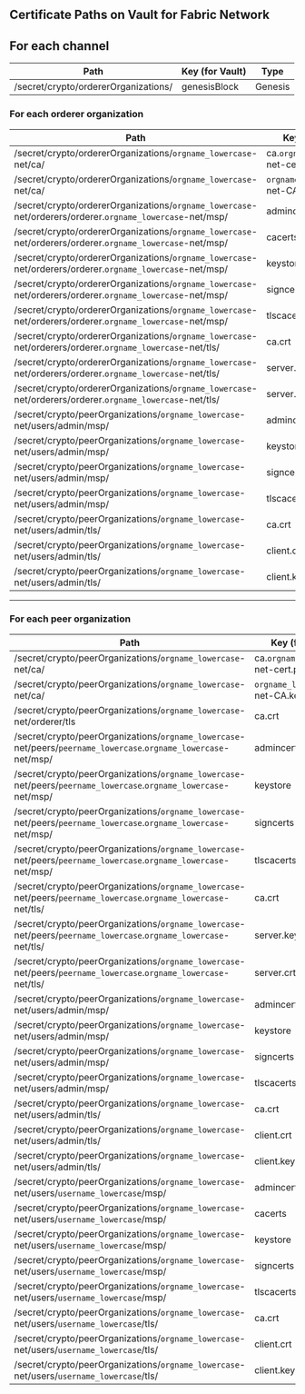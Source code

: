 Certificate Paths on Vault for Fabric Network
---------------------------------------------

## For each channel
| Path                                                                       | Key (for Vault)                  | Type        |
|-----------------------------------------------------------------------------------------------------------|-------------------------------------|-------------|
| /secret/crypto/ordererOrganizations/                                                                      | genesisBlock         | Genesis     |

### For each orderer organization

| Path                                                                       | Key (for Vault)                  | Type        |
|-----------------------------------------------------------------------------------------------------------|-------------------------------------|-------------|
| /secret/crypto/ordererOrganizations/`orgname_lowercase`-net/ca/                                           | ca.`orgname_lowercase`-net-cert.pem | Certificate |
| /secret/crypto/ordererOrganizations/`orgname_lowercase`-net/ca/                                           | `orgname_lowercase`-net-CA.key      | Private key |
| /secret/crypto/ordererOrganizations/`orgname_lowercase`-net/orderers/orderer.`orgname_lowercase`-net/msp/ | admincerts                          | Certificate |
| /secret/crypto/ordererOrganizations/`orgname_lowercase`-net/orderers/orderer.`orgname_lowercase`-net/msp/ | cacerts                             | Certificate |
| /secret/crypto/ordererOrganizations/`orgname_lowercase`-net/orderers/orderer.`orgname_lowercase`-net/msp/ | keystore                            | Certificate |
| /secret/crypto/ordererOrganizations/`orgname_lowercase`-net/orderers/orderer.`orgname_lowercase`-net/msp/ | signcerts                           | Certificate |
| /secret/crypto/ordererOrganizations/`orgname_lowercase`-net/orderers/orderer.`orgname_lowercase`-net/msp/ | tlscacerts                          | Certificate |
| /secret/crypto/ordererOrganizations/`orgname_lowercase`-net/orderers/orderer.`orgname_lowercase`-net/tls/ | ca.crt                              | Certificate |
| /secret/crypto/ordererOrganizations/`orgname_lowercase`-net/orderers/orderer.`orgname_lowercase`-net/tls/ | server.key                          | Private key |
| /secret/crypto/ordererOrganizations/`orgname_lowercase`-net/orderers/orderer.`orgname_lowercase`-net/tls/ | server.crt                          | Certificate |
| /secret/crypto/peerOrganizations/`orgname_lowercase`-net/users/admin/msp/                                 | admincerts                          | Certificate |
| /secret/crypto/peerOrganizations/`orgname_lowercase`-net/users/admin/msp/                                 | keystore                            | Certificate |
| /secret/crypto/peerOrganizations/`orgname_lowercase`-net/users/admin/msp/                                 | signcerts                           | Certificate |
| /secret/crypto/peerOrganizations/`orgname_lowercase`-net/users/admin/msp/                                 | tlscacerts                          | Certificate |
| /secret/crypto/peerOrganizations/`orgname_lowercase`-net/users/admin/tls/                                 | ca.crt                              | Certificate |
| /secret/crypto/peerOrganizations/`orgname_lowercase`-net/users/admin/tls/                                 | client.crt                          | Certificate |
| /secret/crypto/peerOrganizations/`orgname_lowercase`-net/users/admin/tls/                                 | client.key                          | Private Key |

-------------------------------
### For each peer organization

| Path                                                                           | Key (for Vault)                    | Type        |
|------------------------------------------------------------------------------------------------------------------|-------------------------------------|-------------|
| /secret/crypto/peerOrganizations/`orgname_lowercase`-net/ca/                                                     | ca.`orgname_lowercase`-net-cert.pem | Certificate |
| /secret/crypto/peerOrganizations/`orgname_lowercase`-net/ca/                                                     | `orgname_lowercase`-net-CA.key      | Private key |
| /secret/crypto/peerOrganizations/`orgname_lowercase`-net/orderer/tls                                             | ca.crt                              | Certificate |
| /secret/crypto/peerOrganizations/`orgname_lowercase`-net/peers/`peername_lowercase`.`orgname_lowercase`-net/msp/ | admincerts                          | Certificate |
| /secret/crypto/peerOrganizations/`orgname_lowercase`-net/peers/`peername_lowercase`.`orgname_lowercase`-net/msp/ | keystore                            | Certificate |
| /secret/crypto/peerOrganizations/`orgname_lowercase`-net/peers/`peername_lowercase`.`orgname_lowercase`-net/msp/ | signcerts                           | Certificate |
| /secret/crypto/peerOrganizations/`orgname_lowercase`-net/peers/`peername_lowercase`.`orgname_lowercase`-net/msp/ | tlscacerts                          | Certificate |
| /secret/crypto/peerOrganizations/`orgname_lowercase`-net/peers/`peername_lowercase`.`orgname_lowercase`-net/tls/ | ca.crt                              | Certificate |
| /secret/crypto/peerOrganizations/`orgname_lowercase`-net/peers/`peername_lowercase`.`orgname_lowercase`-net/tls/ | server.key                          | Private key |
| /secret/crypto/peerOrganizations/`orgname_lowercase`-net/peers/`peername_lowercase`.`orgname_lowercase`-net/tls/ | server.crt                          | Certificate |
| /secret/crypto/peerOrganizations/`orgname_lowercase`-net/users/admin/msp/                                        | admincerts                          | Certificate |
| /secret/crypto/peerOrganizations/`orgname_lowercase`-net/users/admin/msp/                                        | keystore                            | Certificate |
| /secret/crypto/peerOrganizations/`orgname_lowercase`-net/users/admin/msp/                                        | signcerts                           | Certificate |
| /secret/crypto/peerOrganizations/`orgname_lowercase`-net/users/admin/msp/                                        | tlscacerts                          | Certificate |
| /secret/crypto/peerOrganizations/`orgname_lowercase`-net/users/admin/tls/                                        | ca.crt                              | Certificate |
| /secret/crypto/peerOrganizations/`orgname_lowercase`-net/users/admin/tls/                                        | client.crt                          | Certificate |
| /secret/crypto/peerOrganizations/`orgname_lowercase`-net/users/admin/tls/                                        | client.key                          | Private Key |
| /secret/crypto/peerOrganizations/`orgname_lowercase`-net/users/`username_lowercase`/msp/                         | admincerts                          | Certificate |
| /secret/crypto/peerOrganizations/`orgname_lowercase`-net/users/`username_lowercase`/msp/                         | cacerts                             | Certificate |
| /secret/crypto/peerOrganizations/`orgname_lowercase`-net/users/`username_lowercase`/msp/                         | keystore                            | Certificate |
| /secret/crypto/peerOrganizations/`orgname_lowercase`-net/users/`username_lowercase`/msp/                         | signcerts                           | Certificate |
| /secret/crypto/peerOrganizations/`orgname_lowercase`-net/users/`username_lowercase`/msp/                         | tlscacerts                          | Certificate |
| /secret/crypto/peerOrganizations/`orgname_lowercase`-net/users/`username_lowercase`/tls/                         | ca.crt                              | Certificate |
| /secret/crypto/peerOrganizations/`orgname_lowercase`-net/users/`username_lowercase`/tls/                         | client.crt                          | Certificate |
| /secret/crypto/peerOrganizations/`orgname_lowercase`-net/users/`username_lowercase`/tls/                         | client.key                          | Private Key |